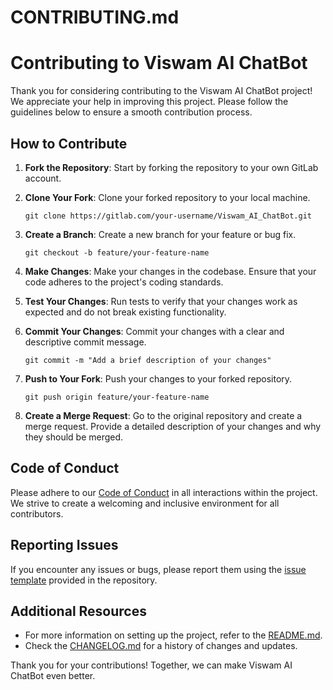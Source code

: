 # CONTRIBUTING.md

# Contributing to Viswam AI ChatBot

Thank you for considering contributing to the Viswam AI ChatBot project! We appreciate your help in improving this project. Please follow the guidelines below to ensure a smooth contribution process.

## How to Contribute

1. **Fork the Repository**: Start by forking the repository to your own GitLab account.

2. **Clone Your Fork**: Clone your forked repository to your local machine.
   ```
   git clone https://gitlab.com/your-username/Viswam_AI_ChatBot.git
   ```

3. **Create a Branch**: Create a new branch for your feature or bug fix.
   ```
   git checkout -b feature/your-feature-name
   ```

4. **Make Changes**: Make your changes in the codebase. Ensure that your code adheres to the project's coding standards.

5. **Test Your Changes**: Run tests to verify that your changes work as expected and do not break existing functionality.

6. **Commit Your Changes**: Commit your changes with a clear and descriptive commit message.
   ```
   git commit -m "Add a brief description of your changes"
   ```

7. **Push to Your Fork**: Push your changes to your forked repository.
   ```
   git push origin feature/your-feature-name
   ```

8. **Create a Merge Request**: Go to the original repository and create a merge request. Provide a detailed description of your changes and why they should be merged.

## Code of Conduct

Please adhere to our [Code of Conduct](CODE_OF_CONDUCT.md) in all interactions within the project. We strive to create a welcoming and inclusive environment for all contributors.

## Reporting Issues

If you encounter any issues or bugs, please report them using the [issue template](.gitlab/issue_templates/Default.md) provided in the repository.

## Additional Resources

- For more information on setting up the project, refer to the [README.md](README.md).
- Check the [CHANGELOG.md](CHANGELOG.md) for a history of changes and updates.

Thank you for your contributions! Together, we can make Viswam AI ChatBot even better.